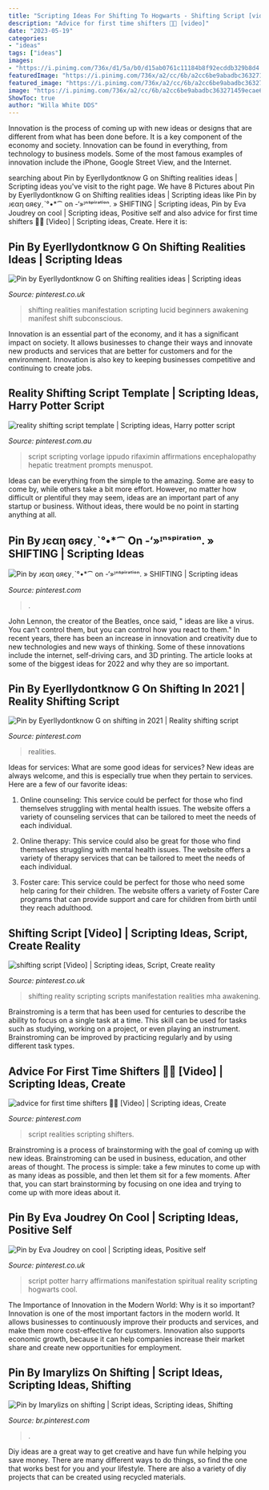 ```yaml
---
title: "Scripting Ideas For Shifting To Hogwarts - Shifting Script [video]"
description: "Advice for first time shifters 🥺🦆 [video]"
date: "2023-05-19"
categories:
- "ideas"
tags: ["ideas"]
images:
- "https://i.pinimg.com/736x/d1/5a/b0/d15ab0761c11184b8f92ecddb329b8d4.jpg"
featuredImage: "https://i.pinimg.com/736x/a2/cc/6b/a2cc6be9abadbc363271459ecae67806.jpg"
featured_image: "https://i.pinimg.com/736x/a2/cc/6b/a2cc6be9abadbc363271459ecae67806.jpg"
image: "https://i.pinimg.com/736x/a2/cc/6b/a2cc6be9abadbc363271459ecae67806.jpg"
ShowToc: true
author: "Willa White DDS"
---
```



Innovation is the process of coming up with new ideas or designs that are different from what has been done before. It is a key component of the economy and society. Innovation can be found in everything, from technology to business models. Some of the most famous examples of innovation include the iPhone, Google Street View, and the Internet.

	

		
searching about Pin by Eyerllydontknow G on Shifting realities ideas | Scripting ideas you've visit to the right page. We have 8 Pictures about Pin by Eyerllydontknow G on Shifting realities ideas | Scripting ideas like Pin by ᴊєαη ɢяєуˏˋ°•*⁀ on -‘»ᴵⁿˢᵖⁱʳᵃᵗⁱᵒⁿ. » SHIFTING | Scripting ideas, Pin by Eva Joudrey on cool | Scripting ideas, Positive self and also advice for first time shifters 🥺🦆 [Video] | Scripting ideas, Create. Here it is:
		
    
## Pin By Eyerllydontknow G On Shifting Realities Ideas | Scripting Ideas

<img loading=lazy src="https://i.pinimg.com/736x/6c/c3/19/6cc31918f8004738c77fb945b9de7231.jpg" onerror="this.onerror=null;this.src='https://tse1.mm.bing.net/th?id=OIP.Q9k7kjEcADLaOXnVlaHS7wHaNK&amp;pid=15.1';" alt="Pin by Eyerllydontknow G on Shifting realities ideas | Scripting ideas">

_Source: pinterest.co.uk_

>shifting realities manifestation scripting lucid beginners awakening manifest shift subconscious. 

	

Innovation is an essential part of the economy, and it has a significant impact on society. It allows businesses to change their ways and innovate new products and services that are better for customers and for the environment. Innovation is also key to keeping businesses competitive and continuing to create jobs.

    
## Reality Shifting Script Template | Scripting Ideas, Harry Potter Script

<img loading=lazy src="https://i.pinimg.com/736x/d1/5a/b0/d15ab0761c11184b8f92ecddb329b8d4.jpg" onerror="this.onerror=null;this.src='https://tse4.mm.bing.net/th?id=OIP.gsbchnepAK0vx_xF0hS0vAHaJm&amp;pid=15.1';" alt="reality shifting script template | Scripting ideas, Harry potter script">

_Source: pinterest.com.au_

>script scripting vorlage ippudo rifaximin affirmations encephalopathy hepatic treatment prompts menuspot. 

	

Ideas can be everything from the simple to the amazing. Some are easy to come by, while others take a bit more effort. However, no matter how difficult or plentiful they may seem, ideas are an important part of any startup or business. Without ideas, there would be no point in starting anything at all.

    
## Pin By ᴊєαη ɢяєуˏˋ°•*⁀ On -‘»ᴵⁿˢᵖⁱʳᵃᵗⁱᵒⁿ. » SHIFTING | Scripting Ideas

<img loading=lazy src="https://i.pinimg.com/736x/e1/7c/44/e17c446049f096136c0a6e3bd6ed9485.jpg" onerror="this.onerror=null;this.src='https://tse4.mm.bing.net/th?id=OIP.1Yt2S4Cnj3kCHLRb8w27DAHaNb&amp;pid=15.1';" alt="Pin by ᴊєαη ɢяєуˏˋ°•*⁀ on -‘»ᴵⁿˢᵖⁱʳᵃᵗⁱᵒⁿ. » SHIFTING | Scripting ideas">

_Source: pinterest.com_

>. 

	

John Lennon, the creator of the Beatles, once said, " ideas are like a virus. You can't control them, but you can control how you react to them." In recent years, there has been an increase in innovation and creativity due to new technologies and new ways of thinking. Some of these innovations include the internet, self-driving cars, and 3D printing. The article looks at some of the biggest ideas for 2022 and why they are so important.

    
## Pin By Eyerllydontknow G On Shifting In 2021 | Reality Shifting Script

<img loading=lazy src="https://i.pinimg.com/736x/8d/b2/09/8db209313441609cabcbef47a2a4063c.jpg" onerror="this.onerror=null;this.src='https://tse1.mm.bing.net/th?id=OIP.7EJPbZqCIoVoRmEcfJ5sIQHaNK&amp;pid=15.1';" alt="Pin by Eyerllydontknow G on shifting in 2021 | Reality shifting script">

_Source: pinterest.com_

>realities. 

	

Ideas for services: What are some good ideas for services?
New ideas are always welcome, and this is especially true when they pertain to services. Here are a few of our favorite ideas:
1. Online counseling: This service could be perfect for those who find themselves struggling with mental health issues. The website offers a variety of counseling services that can be tailored to meet the needs of each individual.

2. Online therapy: This service could also be great for those who find themselves struggling with mental health issues. The website offers a variety of therapy services that can be tailored to meet the needs of each individual.

3. Foster care: This service could be perfect for those who need some help caring for their children. The website offers a variety of Foster Care programs that can provide support and care for children from birth until they reach adulthood.


    
## Shifting Script [Video] | Scripting Ideas, Script, Create Reality

<img loading=lazy src="https://i.pinimg.com/736x/cb/ca/97/cbca9796c6c64086fbec72a28f472062.jpg" onerror="this.onerror=null;this.src='https://tse4.mm.bing.net/th?id=OIP.BATA07bamv1jIN1aes1FOgHaNK&amp;pid=15.1';" alt="shifting script [Video] | Scripting ideas, Script, Create reality">

_Source: pinterest.co.uk_

>shifting reality scripting scripts manifestation realities mha awakening. 

	

Brainstroming is a term that has been used for centuries to describe the ability to focus on a single task at a time. This skill can be used for tasks such as studying, working on a project, or even playing an instrument. Brainstroming can be improved by practicing regularly and by using different task types.

    
## Advice For First Time Shifters 🥺🦆 [Video] | Scripting Ideas, Create

<img loading=lazy src="https://i.pinimg.com/736x/3c/9e/61/3c9e61935fc7a5dedadf7fdb139a2d87.jpg" onerror="this.onerror=null;this.src='https://tse2.mm.bing.net/th?id=OIP.JgFefWhi5lx7FkiF5tX74AHaNK&amp;pid=15.1';" alt="advice for first time shifters 🥺🦆 [Video] | Scripting ideas, Create">

_Source: pinterest.com_

>script realities scripting shifters. 

	

Brainstroming is a process of brainstorming with the goal of coming up with new ideas. Brainstroming can be used in business, education, and other areas of thought. The process is simple: take a few minutes to come up with as many ideas as possible, and then let them sit for a few moments. After that, you can start brainstorming by focusing on one idea and trying to come up with more ideas about it.

    
## Pin By Eva Joudrey On Cool | Scripting Ideas, Positive Self

<img loading=lazy src="https://i.pinimg.com/736x/10/39/ac/1039acb042b21860450d4c861c603e8b.jpg" onerror="this.onerror=null;this.src='https://tse3.mm.bing.net/th?id=OIP.J0laH9XXfe4PBlGSUMSzGQHaQA&amp;pid=15.1';" alt="Pin by Eva Joudrey on cool | Scripting ideas, Positive self">

_Source: pinterest.co.uk_

>script potter harry affirmations manifestation spiritual reality scripting hogwarts cool. 

	

The Importance of Innovation in the Modern World: Why is it so important?
Innovation is one of the most important factors in the modern world. It allows businesses to continuously improve their products and services, and make them more cost-effective for customers. Innovation also supports economic growth, because it can help companies increase their market share and create new opportunities for employment.

    
## Pin By Imarylizs On Shifting | Script Ideas, Scripting Ideas, Shifting

<img loading=lazy src="https://i.pinimg.com/736x/a2/cc/6b/a2cc6be9abadbc363271459ecae67806.jpg" onerror="this.onerror=null;this.src='https://tse3.mm.bing.net/th?id=OIP.ziuw2GNBZF7KNffkMTgYQwHaNK&amp;pid=15.1';" alt="Pin by Imarylizs on shifting | Script ideas, Scripting ideas, Shifting">

_Source: br.pinterest.com_

>. 

	

Diy ideas are a great way to get creative and have fun while helping you save money. There are many different ways to do things, so find the one that works best for you and your lifestyle. There are also a variety of diy projects that can be created using recycled materials.


